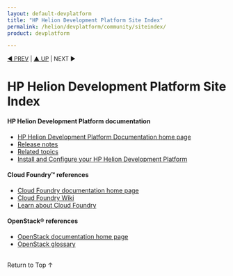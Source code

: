 ```yaml
---
layout: default-devplatform
title: "HP Helion Development Platform Site Index"
permalink: /helion/devplatform/community/siteindex/
product: devplatform

---
```

<!--PUBLISHED-->

<script>

function PageRefresh {
onLoad="window.refresh"
}

PageRefresh();

</script>

<p style="font-size: small;"> <a href="/helion/devplatform/community/install-dev-platform/">&#9664; PREV</a> | <a href="/helion/devplatform/">&#9650; UP</a> | NEXT &#9654;</a> </p>


# HP Helion Development Platform Site Index

<!-- #### [HP Helion OpenStack Community Edition Open Source and Third-Party Software License Agreements](/helion/community/community-3rd-party-license-agreements/) -->

#### HP Helion Development Platform documentation

* [HP Helion Development Platform Documentation home page](/helion/devplatform/community/)
* [Release notes](/helion/devplatform/community/release-notes/) 
* [Related topics](/helion/devplatform/community/related-topics/)
* [Install and Configure your HP Helion Development Platform](/helion/devplatform/community/install-dev-platform/)

#### Cloud Foundry&trade; references

* [Cloud Foundry documentation home page](http://docs.cloudfoundry.org/)
* [Cloud Foundry Wiki](https://github.com/cloudfoundry-community/cf-docs-contrib/wiki)
* [Learn about Cloud Foundry](http://www.cloudfoundry.org/learn/index.html)

#### OpenStack&reg; references
 
* [OpenStack documentation home page](http://docs.openstack.org/)
* [OpenStack glossary](http://docs.openstack.org/glossary/content/glossary.html)

 
<br>
<a href="#top" style="padding:14px 0px 14px 0px; text-decoration: none;"> Return to Top &#8593; </a>
 
